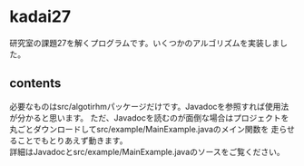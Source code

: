 # kadai27
研究室の課題27を解くプログラムです。いくつかのアルゴリズムを実装しました。
## contents
必要なものはsrc/algotirhmパッケージだけです。Javadocを参照すれば使用法が分かると思います。
ただ、Javadocを読むのが面倒な場合はプロジェクトを丸ごとダウンロードしてsrc/example/MainExample.javaのメイン関数を
走らせることでもとりあえず動きます。  
詳細はJavadocとsrc/example/MainExample.javaのソースをご覧ください。
